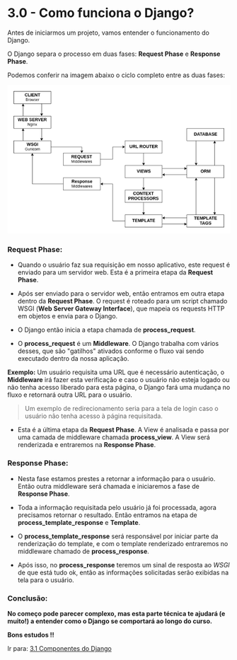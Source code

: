 # 3.0 - Como funciona o Django?

Antes de iniciarmos um projeto, vamos entender o funcionamento do Django.

O Django separa o processo em duas fases:
**Request Phase** e **Response Phase**.

Podemos conferir na imagem abaixo o ciclo completo entre as duas fases:

<p align="center">
<img src="../images/django-lifecycle-min.png" alt="Ciclo de vida do Django">
</p>

<h3>Request Phase:</h3>

- Quando o usuário faz sua requisição em nosso aplicativo, este request é enviado para um servidor web. Esta é a primeira
etapa da **Request Phase**.

- Após ser enviado para o servidor web, então entramos em outra etapa dentro da **Request Phase**. O request é roteado
para um script chamado WSGI (**Web Server Gateway Interface**), que mapeia os requests HTTP em objetos e envia para o
Django.

- O Django então inicia a etapa chamada de **process_request**.

- O **process_request** é um **Middleware**. O Django trabalha com vários desses, que são "gatilhos" ativados conforme o
fluxo
vai sendo executado dentro da nossa aplicação.

**Exemplo:** Um usuário requisita uma URL que é necessário autenticação, o **Middleware** irá fazer esta verificação e caso
o usuário não esteja logado ou não tenha acesso liberado para esta página, o Django fará uma mudança no fluxo e
retornará outra URL para o usuário.
> Um exemplo de redirecionamento seria para a tela de login caso o usuário não tenha acesso à página requisitada.

- Esta é a última etapa da **Request Phase**. A View é analisada e passa por uma camada de middleware chamada **process_view**.
A View será renderizada e entraremos na **Response Phase**.

<h3>Response Phase:</h3>

- Nesta fase estamos prestes a retornar a informação para o usuário. Então outra middleware será chamada e iniciaremos a
fase de **Response Phase**.

- Toda a informação requisitada pelo usuário já foi processada, agora precisamos retornar o resultado. Então entramos na etapa de **process_template_response** e **Template**.

- O **process_template_response** será responsável por iniciar parte da renderização do template, e com o template
renderizado entraremos no middleware chamado de **process_response**.

- Após isso, no **process_response** teremos um sinal de resposta ao *WSGI* de que está tudo ok, então as informações
solicitadas serão exibidas na tela para o usuário.

### Conclusão:

**No começo pode parecer complexo, mas esta parte técnica te ajudará (e muito!) a entender como o Django se comportará ao longo do curso.**

**Bons estudos !!**

Ir para: [3.1 Componentes do Django](01-MTV.md)
